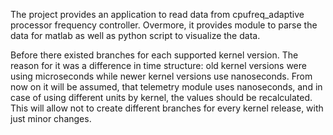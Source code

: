 The project provides an application to read data from cpufreq_adaptive
processor frequency controller.
Overmore, it provides module to parse the data for matlab as well as
python script to visualize the data.

Before there existed branches for each supported kernel version.
The reason for it was a difference in time structure:
old kernel versions were using microseconds while newer kernel versions
use nanoseconds. From now on it will be assumed, that telemetry module
uses nanoseconds, and in case of using different units by kernel,
the values should be recalculated. This will allow not to create different
branches for every kernel release, with just minor changes.
